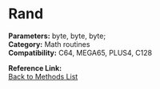 # Rand

**Parameters:** byte, byte, byte;  
**Category:** Math routines  
**Compatibility:** C64, MEGA65, PLUS4, C128  

**Reference Link:**  
[Back to Methods List](../../SUMMARY.md)
